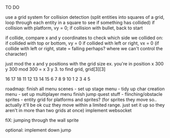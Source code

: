 
TO DO

use a grid system for collision detection (split entities into squares of a grid, loop through
each entity in a square to see if something has collided)
if collision with platform, vy = 0;
if collision with bullet, back to start

if collide, compare x and y coordinates to check which side we collided on:
if collided with top or bottom, vy = 0
if collided with left or right, vx = 0
(if collide with left or right, state = falling perhaps? where we can't control the character)



just mod the x and y positions with the grid size
ex. you're in position x 300 y 300 mod 300 = x 3 y 3. to find grid, grid[3][3]

16 17 18
11 12 13 14 15
6 7 8 9 10
1 2 3 4 5


roadmap:
finish all menu scenes
    - set up stage menu
    - tidy up char creation menu
    - set up multiplayer menu
finish jump quest stuff
    - flinching/obstacle sprites
    - entity grid for platforms and sprites? (for sprites they move so..
    actually it'll be ok cuz they move within a limited range.
    just set it up so they aren't in more than two grids at once)
implement websocket

fiX: jumping through the wall sprite

optional:
implement down jump

